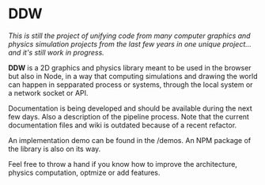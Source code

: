 # DDW

*This is still the project of unifying code from many computer graphics and physics simulation projects from the last few years in one unique project... and it's still work in progress.*

**DDW** is a 2D graphics and physics library meant to be used in the browser but also in Node, in a way that computing simulations and drawing the world can happen in sepparated process or systems, through the local system or a network socket or API.

Documentation is being developed and should be available during the next few days. Also a description of the pipeline process. Note that the current documentation files and wiki is outdated because of a recent refactor.

An implementation demo can be found in the /demos. An NPM package of the library is also on its way.

Feel free to throw a hand if you know how to improve the architecture, physics computation, optmize or add features.
